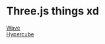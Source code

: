 # Three.js things xd

[Wave](https://sanchyy.github.io/animeishon/wave)  
[Hypercube](sanchyy.github.io/animeishon/hypercube)
